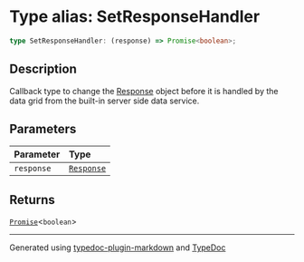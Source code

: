 # Type alias: SetResponseHandler

```ts
type SetResponseHandler: (response) => Promise<boolean>;
```

## Description

Callback type to change the [Response](https://developer.mozilla.org/docs/Web/API/Response)
object before it is handled by the data grid from the built-in server side data service.

## Parameters

| Parameter | Type |
| :------ | :------ |
| `response` | [`Response`]( https://developer.mozilla.org/docs/Web/API/Response ) |

## Returns

[`Promise`]( https://developer.mozilla.org/docs/Web/JavaScript/Reference/Global_Objects/Promise )\<`boolean`\>

***

Generated using [typedoc-plugin-markdown](https://www.npmjs.com/package/typedoc-plugin-markdown) and [TypeDoc](https://typedoc.org/)
